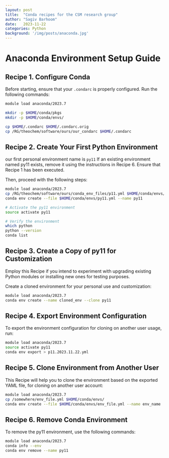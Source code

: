 ```yaml
---
layout: post
title:  "Conda recipes for the CSM research group"
author: "Sagiv Barhoom"
date:   2023-11-22
categories: Python
background: '/img/posts/anaconda.jpg'
---
```


# Anaconda Environment Setup Guide

## Recipe 1. Configure Conda

Before starting, ensure that your `.condarc` is properly configured. 
Run the following commands:

```bash
module load anaconda/2023.7

mkdir -p $HOME/conda/pkgs
mkdir -p $HOME/conda/envs/

cp $HOME/.condarc $HOME/.condarc.orig
cp /RG/theochem/software/ours/our_condarc $HOME/.condarc
```
## Recipe 2. Create Your First Python Environment
our first personal environment name is `py11`
If an existing environment named py11 exists, remove it using the instructions in Recipe 6.
Ensure that Recipe 1 has been executed. 

Then, proceed with the following steps:

```bash
module load anaconda/2023.7
cp /RG/theochem/software/ours/conda_env_files/p11.yml $HOME/conda/envs/py11.yml
conda env create --file $HOME/conda/envs/py11.yml --name py11

# Activate the py11 environment
source activate py11

# Verify the environment
which python
python --version
conda list
```

## Recipe 3. Create a Copy of py11 for Customization

Employ this Recipe if you intend to experiment with upgrading existing Python modules or installing new ones for testing purposes.

Create a cloned environment for your personal use and customization:
```bash
module load anaconda/2023.7
conda env create --name cloned_env --clone py11
```

## Recipe 4. Export Environment Configuration
To export the environment configuration for cloning on another user usage, run:

```bash
module load anaconda/2023.7
source activate py11
conda env export > p11.2023.11.22.yml
```

## Recipe 5. Clone Environment from Another User
This Recipe will help you to clone the environment based on the exported YAML file, for  cloning on another user account:

```bash
module load anaconda/2023.7
cp /somewhere/env_file.yml $HOME/conda/envs/
conda env create --file $HOME/conda/envs/env_file.yml --name env_name
```

## Recipe 6. Remove Conda Environment
To remove the py11 environment, use the following commands:

```bash
module load anaconda/2023.7
conda info --env
conda env remove --name py11
```





